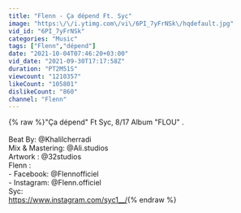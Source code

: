 ```yaml
---
title: "Flenn - Ça dépend Ft. Syc"
image: "https:\/\/i.ytimg.com\/vi\/6PI_7yFrNSk\/hqdefault.jpg"
vid_id: "6PI_7yFrNSk"
categories: "Music"
tags: ["Flenn","dépend"]
date: "2021-10-04T07:46:20+03:00"
vid_date: "2021-09-30T17:17:58Z"
duration: "PT2M51S"
viewcount: "1210357"
likeCount: "105801"
dislikeCount: "860"
channel: "Flenn"
---
```

{% raw %}&quot;Ça dépend&quot; Ft Syc, ​8/17 Album &quot;FLOU&quot; .<br /><br />Beat By: @Khalilcherradi<br />Mix &amp; Mastering: @Ali.studios<br />Artwork : @32studios<br />Flenn  :<br />- Facebook: @Flennofficiel<br />- Instagram: @Flenn.officiel<br />Syc: <br /><a rel="nofollow" target="blank" href="https://www.instagram.com/syc1__/">https://www.instagram.com/syc1__/</a>{% endraw %}

